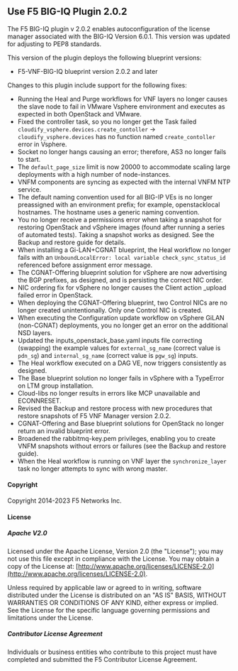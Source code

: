 ## Use F5 BIG-IQ Plugin 2.0.2 
The F5 BIG-IQ plugin v 2.0.2 enables autoconfiguration of the license manager associated with the BIG-IQ Version 6.0.1. This version was updated for adjusting to PEP8 standards. 

This version of the plugin deploys the following blueprint versions:
 
 - F5-VNF-BIG-IQ blueprint version 2.0.2 and later

Changes to this plugin include support for the following fixes: 

  * Running the Heal and Purge workflows for VNF layers no longer causes the slave node to fail in VMware Vsphere environment and executes as expected in both OpenStack and VMware.
  * Fixed the controller task, so you no longer get the Task failed ``cloudify_vsphere.devices.create_contoller`` -> ``cloudify_vsphere.devices`` has no function named ``create_contoller`` error in Vsphere.
  * Socket no longer hangs causing an error; therefore, AS3 no longer fails to start.
  * The ``default_page_size`` limit is now 20000 to accommodate scaling large deployments with a high number of node-instances.
  * VNFM components are syncing as expected with the internal VNFM NTP service.
  * The default naming convention used for all BIG-IP VEs is no longer preassigned with an environment prefix; for example, openstacklocal hostnames. The hostname uses a generic naming convention.
  * You no longer receive a permissions error when taking a snapshot for restoring OpenStack and vSphere images (found after running a series of automated tests). Taking a snapshot works as designed. See the Backup and restore guide for details.
  * When installing a Gi-LAN+CGNAT blueprint, the Heal workflow no longer fails with an ``UnboundLocalError: local variable check_sync_status_id`` referenced before assignment error message.
  * The CGNAT-Offering blueprint solution for vSphere are now advertising the BGP prefixes, as designed, and is persisting the correct NIC order.
  * NIC ordering fix for vSphere no longer causes the Client action _upload failed error in OpenStack.
  * When deploying the CGNAT-Offering blueprint, two Control NICs are no longer created unintentionally. Only one Control NIC is created.
  * When executing the Configuration update workflow on vSphere GiLAN (non-CGNAT) deployments, you no longer get an error on the additional NSD layers.
  * Updated the inputs_openstack_base.yaml inputs file correcting (swapping) the example values for ``external_sg_name`` (correct value is ``pdn_sg``) and ``internal_sg_name`` (correct value is ``pgw_sg``) inputs.
  * The Heal workflow executed on a DAG VE, now triggers consistently as designed.
  * The Base blueprint solution no longer fails in vSphere with a TypeError on LTM group installation.
  * Cloud-libs no longer results in errors like MCP unavailable and ECONNRESET.
  * Revised the Backup and restore process with new procedures that restore snapshots of F5 VNF Manager version 2.0.2.
  * CGNAT-Offering and Base blueprint solutions for OpenStack no longer return an invalid blueprint error.
  * Broadened the rabbitmq-key.pem privileges, enabling you to create VNFM snapshots without errors or failures (see the Backup and restore guide).
  * When the Heal workflow is running on VNF layer the ``synchronize_layer`` task no longer attempts to sync with wrong master.


#### Copyright
Copyright 2014-2023 F5 Networks Inc.

#### License

##### Apache V2.0 
Licensed under the Apache License, Version 2.0 (the "License"); you may not use this file except in compliance with the License. You may obtain a copy of the License at: [http://www.apache.org/licenses/LICENSE-2.0](http://www.apache.org/licenses/LICENSE-2.0).

Unless required by applicable law or agreed to in writing, software distributed under the License is distributed on an "AS IS" BASIS, WITHOUT WARRANTIES OR CONDITIONS OF ANY KIND, either express or implied. See the License for the specific language governing permissions and limitations under the License.

##### Contributor License Agreement
Individuals or business entities who contribute to this project must have completed and submitted the F5 Contributor License Agreement.
